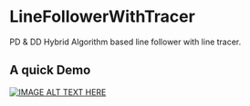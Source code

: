 # LineFollowerWithTracer
PD &amp; DD Hybrid Algorithm based line follower with line tracer.

## A quick Demo

[![IMAGE ALT TEXT HERE](http://img.youtube.com/vi/I0XLwigci4o/0.jpg)](http://www.youtube.com/watch?v=I0XLwigci4o)

